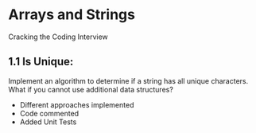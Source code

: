 # Arrays and Strings 
Cracking the Coding Interview

## 1.1 Is Unique: 
Implement an algorithm to determine if a string has all unique characters. What if you cannot use additional data structures? 
- Different approaches implemented
- Code commented
- Added Unit Tests

